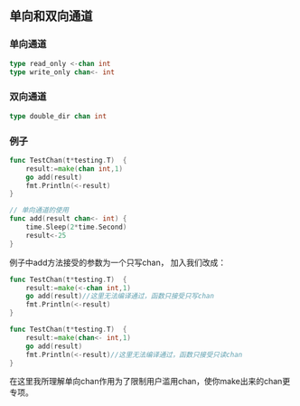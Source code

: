 ## 单向和双向通道

### 单向通道

```go
type read_only <-chan int
type write_only chan<- int
```

### 双向通道
```go
type double_dir chan int
```

### 例子

```go
func TestChan(t*testing.T)  {
	result:=make(chan int,1)
	go add(result)
	fmt.Println(<-result)
}

// 单向通道的使用
func add(result chan<- int) {
	time.Sleep(2*time.Second)
	result<-25
}

```

例子中add方法接受的参数为一个只写chan，
加入我们改成：

```go
func TestChan(t*testing.T)  {
	result:=make(<-chan int,1)
	go add(result)//这里无法编译通过，函数只接受只写chan
	fmt.Println(<-result)
}

func TestChan(t*testing.T)  {
	result:=make(chan<- int,1)
	go add(result)
	fmt.Println(<-result)//这里无法编译通过，函数只接受只读chan
}
```
在这里我所理解单向chan作用为了限制用户滥用chan，使你make出来的chan更专项。